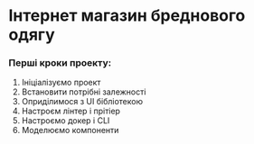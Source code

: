 # Інтернет магазин бреднового одягу
### Перші кроки проекту:
1. Ініціалізуємо проект
2. Встановити потрібні залежності
3. Оприділимося з UI бібліотекою
4. Настроєм лінтер і прітіер
5. Настроємо докер і CLI
6. Моделюємо компоненти
